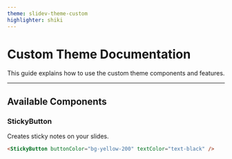 ```yaml
---
theme: slidev-theme-custom
highlighter: shiki
---
```


# Custom Theme Documentation

This guide explains how to use the custom theme components and features.

---

## Available Components

### StickyButton

Creates sticky notes on your slides.

```html
<StickyButton buttonColor="bg-yellow-200" textColor="text-black" />